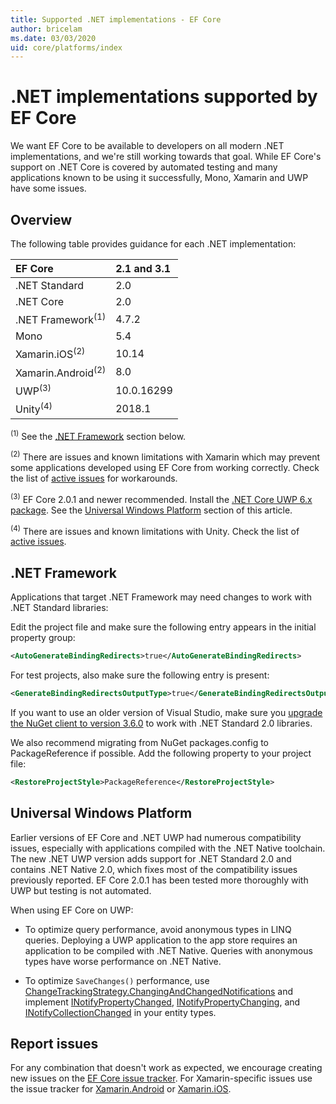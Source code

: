 ```yaml
---
title: Supported .NET implementations - EF Core
author: bricelam
ms.date: 03/03/2020
uid: core/platforms/index
---
```


# .NET implementations supported by EF Core

We want EF Core to be available to developers on all modern .NET implementations, and we're still working towards that goal. While EF Core's support on .NET Core is covered by automated testing and many applications known to be using it successfully, Mono, Xamarin and UWP have some issues.

## Overview

The following table provides guidance for each .NET implementation:

| EF Core                       | 2.1 and 3.1 |
|:------------------------------|:------------|
| .NET Standard                 | 2.0         |
| .NET Core                     | 2.0         |
| .NET Framework<sup>(1)</sup>  | 4.7.2       |
| Mono                          | 5.4         |
| Xamarin.iOS<sup>(2)</sup>     | 10.14       |
| Xamarin.Android<sup>(2)</sup> | 8.0         |
| UWP<sup>(3)</sup>             | 10.0.16299  |
| Unity<sup>(4)</sup>           | 2018.1      |

<sup>(1)</sup> See the [.NET Framework](#net-framework) section below.

<sup>(2)</sup> There are issues and known limitations with Xamarin which may prevent some applications developed using EF Core from working correctly. Check the list of [active issues](https://github.com/aspnet/entityframeworkCore/issues?q=is%3Aopen+is%3Aissue+label%3Aarea-xamarin) for workarounds.

<sup>(3)</sup> EF Core 2.0.1 and newer recommended. Install the [.NET Core UWP 6.x package](https://www.nuget.org/packages/Microsoft.NETCore.UniversalWindowsPlatform/). See the [Universal Windows Platform](#universal-windows-platform) section of this article.

<sup>(4)</sup> There are issues and known limitations with Unity. Check the list of [active issues](https://github.com/aspnet/entityframeworkCore/issues?q=is%3Aopen+is%3Aissue+label%3Aarea-unity).

## .NET Framework

Applications that target .NET Framework may need changes to work with .NET Standard libraries:

Edit the project file and make sure the following entry appears in the initial property group:

``` xml
<AutoGenerateBindingRedirects>true</AutoGenerateBindingRedirects>
```

For test projects, also make sure the following entry is present:

``` xml
<GenerateBindingRedirectsOutputType>true</GenerateBindingRedirectsOutputType>
```

If you want to use an older version of Visual Studio, make sure you [upgrade the NuGet client to version 3.6.0](https://www.nuget.org/downloads) to work with .NET Standard 2.0 libraries.

We also recommend migrating from NuGet packages.config to PackageReference if possible. Add the following property to your project file:

``` xml
<RestoreProjectStyle>PackageReference</RestoreProjectStyle>
```

## Universal Windows Platform

Earlier versions of EF Core and .NET UWP had numerous compatibility issues, especially with applications compiled with the .NET Native toolchain. The new .NET UWP version adds support for .NET Standard 2.0 and contains .NET Native 2.0, which fixes most of the compatibility issues previously reported. EF Core 2.0.1 has been tested more thoroughly with UWP but testing is not automated.

When using EF Core on UWP:

* To optimize query performance, avoid anonymous types in LINQ queries. Deploying a UWP application to the app store requires an application to be compiled with .NET Native. Queries with anonymous types have worse performance on .NET Native.

* To optimize `SaveChanges()` performance, use [ChangeTrackingStrategy.ChangingAndChangedNotifications](/dotnet/api/microsoft.entityframeworkcore.changetrackingstrategy) and implement [INotifyPropertyChanged](https://msdn.microsoft.com/library/system.componentmodel.inotifypropertychanged.aspx), [INotifyPropertyChanging](https://msdn.microsoft.com/library/system.componentmodel.inotifypropertychanging.aspx), and [INotifyCollectionChanged](https://msdn.microsoft.com/library/system.collections.specialized.inotifycollectionchanged.aspx) in your entity types.

## Report issues

For any combination that doesn't work as expected, we encourage creating new issues on the [EF Core issue tracker](https://github.com/aspnet/entityframeworkcore/issues/new). For Xamarin-specific issues use the issue tracker for [Xamarin.Android](https://github.com/xamarin/xamarin-android/issues/new) or [Xamarin.iOS](https://github.com/xamarin/xamarin-macios/issues/new).
